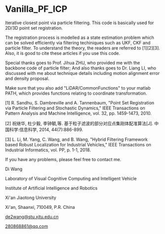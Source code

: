 # Vanilla_PF_ICP
Iterative closest point via particle filtering. This code is basically used for 2D/3D point set registration.

The registration process is modelled as a state estimation problem which can be solved efficiently via filtering techiniques such as UKF, CKF and particle filter. To understand the theory, the readers are referred to [1][2][3]. Also, it is good to cite these articles if you use this code.

Special thanks goes to Prof. Jihua ZHU, who provided me with the backbone code of particle filter; And also thanks goes to Dr. Liang LI, who discussed with me about technique details including motion alignment error and density proposal. 

Make sure that you also add "LiDAR/CommonFunctions" to your matlab PATH, which provides functions relating to coordinate transformation.

[1]	R. Sandhu, S. Dambreville and A. Tannenbaum, "Point Set Registration via Particle Filtering and Stochastic Dynamics," IEEE Transactions on Pattern Analysis and Machine Intelligence, vol. 32, pp. 1459-1473, 2010.

[2] 祝继华, 杜少毅, 李钟毓,等. 基于粒子滤波的部分对应点集刚体配准算法[J]. 中国科学:信息科学, 2014, 44(7):886-899.

[3]	L. Li, M. Yang, C. Wang, and B. Wang, "Hybrid Filtering Framework based Robust Localization for Industrial Vehicles," IEEE Transactions on Industrial Informatics, vol. PP, p. 1-1, 2018.

If you have any problems, please feel free to contact me.


Di Wang

Laboratory of Visual Cognitive Computing and Intelligent Vehicle

Institute of Artificial Intelligence and Robotics

Xi'an Jiaotong University

Xi'an, Shaanxi, 710049, P.R. China

de2wang@stu.xjtu.edu.cn

280868861@qq.com
